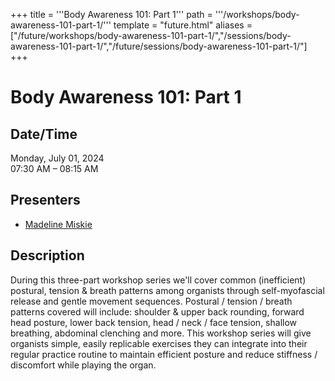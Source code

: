 +++
title = '''Body Awareness 101: Part 1'''
path = '''/workshops/body-awareness-101-part-1/'''
template = "future.html"
aliases = ["/future/workshops/body-awareness-101-part-1/","/sessions/body-awareness-101-part-1/","/future/sessions/body-awareness-101-part-1/"]
+++

<h1>Body Awareness 101: Part 1</h1>

<h2>Date/Time</h2>
<p>Monday, July 01, 2024<br>
07:30 AM – 08:15 AM</p>
<h2>Presenters</h2>
<ul>
<li><a href="/presenters/madeline-miskie/">Madeline Miskie</a></li>
</ul>
<h2>Description</h2>

During this three-part workshop series we'll cover common (inefficient) postural, tension & breath patterns among organists through self-myofascial release and gentle movement sequences.   Postural / tension / breath patterns covered will include: shoulder & upper back rounding, forward head posture, lower back tension, head / neck / face tension, shallow breathing, abdominal clenching and more.  This workshop series will give organists simple, easily replicable exercises they can integrate into their regular practice routine to maintain efficient posture and reduce stiffness / discomfort while playing the organ.


